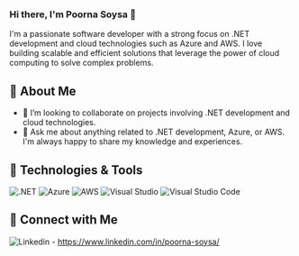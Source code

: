### Hi there, I'm Poorna Soysa 👋

I'm a passionate software developer with a strong focus on .NET development and cloud technologies such as Azure and AWS. I love building scalable and efficient solutions that leverage the power of cloud computing to solve complex problems.


## 🚀 About Me
- 👯 I’m looking to collaborate on projects involving .NET development and cloud technologies.
- 💬 Ask me about anything related to .NET development, Azure, or AWS. I'm always happy to share my knowledge and experiences.
  
  
## 🔧 Technologies & Tools

![.NET](https://img.shields.io/badge/-.NET-512BD4?style=flat&logo=.NET&logoColor=white)
![Azure](https://img.shields.io/badge/-Azure-0089D6?style=flat&logo=microsoft-azure&logoColor=white)
![AWS](https://img.shields.io/badge/-AWS-232F3E?style=flat&logo=amazon-aws&logoColor=white)
![Visual Studio](https://img.shields.io/badge/-Visual%20Studio-5C2D91?style=flat&logo=visual-studio&logoColor=white)
![Visual Studio Code](https://img.shields.io/badge/-VS%20Code-007ACC?style=flat&logo=visual-studio-code&logoColor=white)

## 🤝 Connect with Me
![Linkedin](https://img.shields.io/badge/-LinkedIn-0077B5?style=flat&logo=Linkedin&logoColor=white) - https://www.linkedin.com/in/poorna-soysa/



<!--
**ps-codings/ps-codings** is a ✨ _special_ ✨ repository because its `README.md` (this file) appears on your GitHub profile.

Here are some ideas to get you started:

- 🔭 I’m currently working on ...
- 🌱 I’m currently learning ...
- 👯 I’m looking to collaborate on ...
- 🤔 I’m looking for help with ...
- 💬 Ask me about ...
- 📫 How to reach me: ...
- 😄 Pronouns: ...
- ⚡ Fun fact: ...
-->
